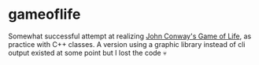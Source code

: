 # gameoflife
Somewhat successful attempt at realizing [John Conway's Game of Life](https://en.wikipedia.org/wiki/Conway%27s_Game_of_Life), as practice with C++ classes.
A version using a graphic library instead of cli output existed at some point but I lost the code 💀
